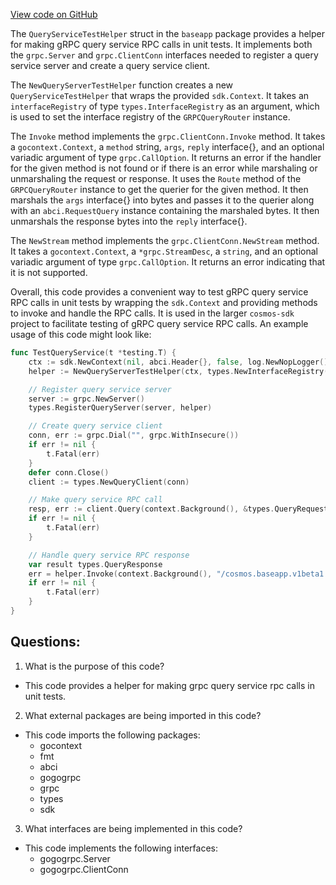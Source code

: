 [View code on GitHub](https://github.com/cosmos/cosmos-sdk/blob/main/baseapp/grpcrouter_helpers.go)

The `QueryServiceTestHelper` struct in the `baseapp` package provides a helper for making gRPC query service RPC calls in unit tests. It implements both the `grpc.Server` and `grpc.ClientConn` interfaces needed to register a query service server and create a query service client. 

The `NewQueryServerTestHelper` function creates a new `QueryServiceTestHelper` that wraps the provided `sdk.Context`. It takes an `interfaceRegistry` of type `types.InterfaceRegistry` as an argument, which is used to set the interface registry of the `GRPCQueryRouter` instance. 

The `Invoke` method implements the `grpc.ClientConn.Invoke` method. It takes a `gocontext.Context`, a `method` string, `args`, `reply` interface{}, and an optional variadic argument of type `grpc.CallOption`. It returns an error if the handler for the given method is not found or if there is an error while marshaling or unmarshaling the request or response. It uses the `Route` method of the `GRPCQueryRouter` instance to get the querier for the given method. It then marshals the `args` interface{} into bytes and passes it to the querier along with an `abci.RequestQuery` instance containing the marshaled bytes. It then unmarshals the response bytes into the `reply` interface{}.

The `NewStream` method implements the `grpc.ClientConn.NewStream` method. It takes a `gocontext.Context`, a `*grpc.StreamDesc`, a `string`, and an optional variadic argument of type `grpc.CallOption`. It returns an error indicating that it is not supported.

Overall, this code provides a convenient way to test gRPC query service RPC calls in unit tests by wrapping the `sdk.Context` and providing methods to invoke and handle the RPC calls. It is used in the larger `cosmos-sdk` project to facilitate testing of gRPC query service RPC calls. An example usage of this code might look like:

```go
func TestQueryService(t *testing.T) {
    ctx := sdk.NewContext(nil, abci.Header{}, false, log.NewNopLogger())
    helper := NewQueryServerTestHelper(ctx, types.NewInterfaceRegistry())

    // Register query service server
    server := grpc.NewServer()
    types.RegisterQueryServer(server, helper)

    // Create query service client
    conn, err := grpc.Dial("", grpc.WithInsecure())
    if err != nil {
        t.Fatal(err)
    }
    defer conn.Close()
    client := types.NewQueryClient(conn)

    // Make query service RPC call
    resp, err := client.Query(context.Background(), &types.QueryRequest{})
    if err != nil {
        t.Fatal(err)
    }

    // Handle query service RPC response
    var result types.QueryResponse
    err = helper.Invoke(context.Background(), "/cosmos.baseapp.v1beta1.Query/Query", &types.QueryRequest{}, &result)
    if err != nil {
        t.Fatal(err)
    }
}
```
## Questions: 
 1. What is the purpose of this code?
- This code provides a helper for making grpc query service rpc calls in unit tests.

2. What external packages are being imported in this code?
- This code imports the following packages: 
    - gocontext
    - fmt
    - abci
    - gogogrpc
    - grpc
    - types
    - sdk

3. What interfaces are being implemented in this code?
- This code implements the following interfaces:
    - gogogrpc.Server
    - gogogrpc.ClientConn